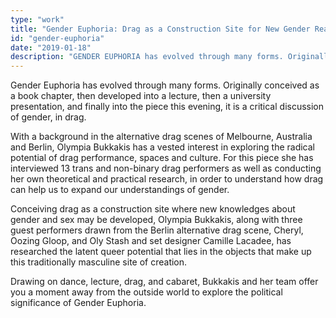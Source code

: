 ```yaml
---
type: "work"
title: "Gender Euphoria: Drag as a Construction Site for New Gender Realities"
id: "gender-euphoria"
date: "2019-01-18"
description: "GENDER EUPHORIA has evolved through many forms. Originally conceived as a book chapter, then developed into a lecture, then a university presentation, and finally into the piece this evening, it is a critical discussion of gender, in drag." 
---
```


Gender Euphoria has evolved through many forms. Originally conceived as a book chapter, then developed into a lecture, then a university presentation, and finally into the piece this evening, it is a critical discussion of gender, in drag. 

With a background in the alternative drag scenes of Melbourne, Australia and Berlin, Olympia Bukkakis has a vested interest in exploring the radical potential of drag performance, spaces and culture. For this piece she has interviewed 13 trans and non-binary drag performers as well as conducting her own theoretical and practical research, in order to understand how drag can help us to expand our understandings of gender. 

Conceiving drag as a construction site where new knowledges about gender and sex may be developed, Olympia Bukkakis, along with three guest performers drawn from the Berlin alternative drag scene, Cheryl, Oozing Gloop, and Oly Stash and set designer Camille Lacadee, has researched the latent queer potential that lies in the objects that make up this traditionally masculine site of creation. 

Drawing on dance, lecture, drag, and cabaret, Bukkakis and her team offer you a moment away from the outside world to explore the political significance of Gender Euphoria.


